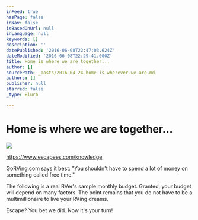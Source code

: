```yaml
---
inFeed: true
hasPage: false
inNav: false
isBasedOnUrl: null
inLanguage: null
keywords: []
description: ''
datePublished: '2016-06-08T22:47:03.624Z'
dateModified: '2016-06-08T22:29:41.000Z'
title: Home is where we are together...
author: []
sourcePath: _posts/2016-04-24-home-is-wherever-we-are.md
authors: []
publisher: null
starred: false
_type: Blurb

---
```

# Home is where we are together...
![](https://the-grid-user-content.s3-us-west-2.amazonaws.com/2ba8a2c8-42e2-44e6-9631-06f7dd9eb94b.jpg)

https://www.escapees.com/knowledge

GoRVing.com says it best: "You shouldn't have to spend a lot of money on something called free time." 

The following is a real RVer's sample monthly budget. Granted, your budget will depend on many factors. The point remains that you do not have to be a multimillionaire to live your RVing dreams. 

Escape? You bet we did. Now it's your turn!